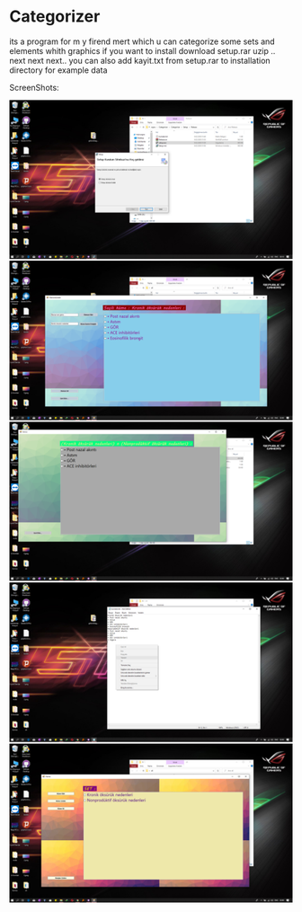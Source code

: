 # Categorizer
its a program for m y firend mert which u can categorize some sets and elements whith graphics
if you want to install 
download setup.rar uzip .. next next next.. 
you can also add kayit.txt from setup.rar to installation directory for example data

ScreenShots:

![](fotos/5.png)
![](fotos/2.png)
![](fotos/3.png)
![](fotos/4.png)
![](fotos/1.png)

